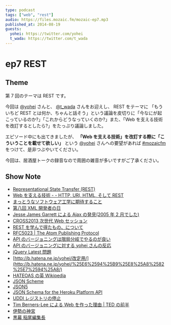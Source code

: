 ```yaml
---
type: podcast
tags: ["web", "rest"]
audio: https://files.mozaic.fm/mozaic-ep7.mp3
published_at: 2014-08-19
guests:
  yohei: https://twitter.com/yohei
  t_wada: https://twitter.com/t_wada
---
```


# ep7 REST

## Theme

第 7 回のテーマは REST です。

今回は [@yohei](https://twitter.com/yohei) さんと、 [@t_wada](https://twitter.com/t_wada) さんをお迎えし、 REST をテーマに 「もういちど REST とは何か、ちゃんと話そう」という議論を皮切りに「今なにが起こっているのか?」「これからどうなっていくのか?」また、「Web を支える技術を改訂するとしたら?」をたっぷり議論しました。

エピソード中にも出てきましたが、 **「Web を支える技術」を改訂する際に「こういうことを載せて欲しい」** という [@yohei](https://twitter.com/yohei) さんへの要望があれば [#mozaicfm](https://twitter.com/search?q=mozaicfm&src=hash) をつけて、是非つぶやいてください。

今回は、居酒屋トークの録音なので周囲の雑音が多いですがご了承ください。

## Show Note

- [Representational State Transfer (REST)](http://www.ics.uci.edu/%7Efielding/pubs/dissertation/rest_arch_style.htm)
- [Web を支える技術 - - HTTP, URI, HTML, そして REST](http://gihyo.jp/magazine/wdpress/plus/978-4-7741-4204-3)
- [まっとうなソフトウェア工学に期待すること](http://yohei-y.blogspot.jp/2005/05/blog-post_21.html)
- [第八回 XML 開発者の日](http://www.hi-ho.ne.jp/y-komachi/committees/vma/confs/xml-dev/xml-dev-8.htm)
- [Jesse James Garrett による Ajax の発見(2005 年 2 月でした)](http://www.adaptivepath.com/ideas/ajax-new-approach-web-applications/)
- [CROSS2013 次世代 Web セッション](http://2013.cross-party.com/programs/%3Fp%3D138)
- [REST を学んで得たもの、について](http://qiita.com/Jxck_/items/9b2537045fbee46fbc36)
- [RFC5023 | The Atom Publishing Protocol](http://tools.ietf.org/html/rfc5023)
- [API のバージョニングは限局分岐でやるのが良い](http://kenn.hatenablog.com/entry/2014/03/06/105249)
- [API のバージョニングに対する yohei さんの反応](http://yohei.hatenablog.com/entry/2014/03/12/001707)
- [jQuery Latest 問題](http://hyper-text.org/archives/2014/07/dont_use_jquery_latest_js.shtml)
- [http://b.hatena.ne.jp/yohei/改定用/](http://b.hatena.ne.jp/yohei/%25E6%2594%25B9%25E8%25A8%2582%25E7%2594%25A8/)
- [HATEOAS の英 Wikipedia](http://en.wikipedia.org/wiki/HATEOAS)
- [JSON Scheme](http://json-schema.org/)
- [JSON5](http://json5.org/)
- [JSON Schema for the Heroku Platform API](https://blog.heroku.com/archives/2014/1/8/json_schema_for_heroku_platform_api)
- [UDDI レジストリの停止](http://www.itmedia.co.jp/enterprise/articles/0512/19/news057.html)
- [Tim Berners-Lee による Web を作った理由 | TED の前半](http://www.ted.com/talks/tim_berners_lee_on_the_next_web)
- [伊勢の神宮](http://www.jinjahoncho.or.jp/izanai/ise.html)
- [黒幕 稲尾編集長](https://twitter.com/inao/status/487591486519640064)
